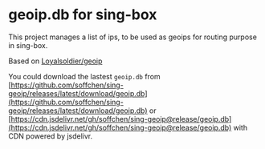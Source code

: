 # geoip.db for sing-box

This project manages a list of ips, to be used as geoips for routing purpose in sing-box.

Based on [Loyalsoldier/geoip](https://github.com/Loyalsoldier/geoip)

You could download the lastest `geoip.db` from [https://github.com/soffchen/sing-geoip/releases/latest/download/geoip.db](https://github.com/soffchen/sing-geoip/releases/latest/download/geoip.db) or [https://cdn.jsdelivr.net/gh/soffchen/sing-geoip@release/geoip.db](https://cdn.jsdelivr.net/gh/soffchen/sing-geoip@release/geoip.db) with CDN powered by jsdelivr.
